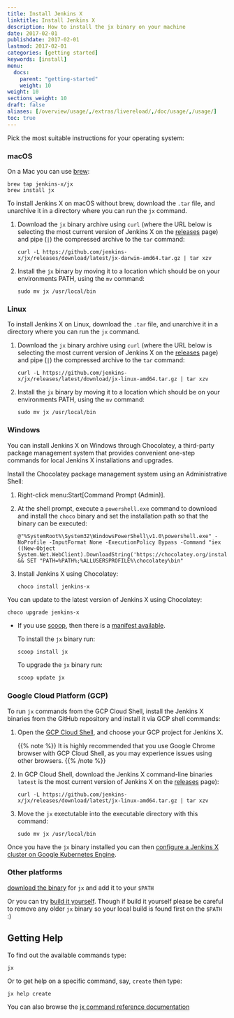 ```yaml
---
title: Install Jenkins X
linktitle: Install Jenkins X
description: How to install the jx binary on your machine
date: 2017-02-01
publishdate: 2017-02-01
lastmod: 2017-02-01
categories: [getting started]
keywords: [install]
menu:
  docs:
    parent: "getting-started"
    weight: 10
weight: 10
sections_weight: 10
draft: false
aliases: [/overview/usage/,/extras/livereload/,/doc/usage/,/usage/]
toc: true
---
```


Pick the most suitable instructions for your operating system:

### macOS

On a Mac you can use [brew](https://brew.sh/):

```shell
brew tap jenkins-x/jx
brew install jx
```

To install Jenkins X on macOS without brew, download the `.tar` file, and unarchive it in a directory where you can run the `jx` command.

1.  Download the `jx` binary archive using `curl` (where
    the URL below is selecting the most current version of Jenkins X on the [releases](https://github.com/jenkins-x/jx/releases/) page) and pipe (`|`) the compressed archive to
    the `tar` command:

        curl -L https://github.com/jenkins-x/jx/releases/download/latest/jx-darwin-amd64.tar.gz | tar xzv

2.  Install the `jx` binary by moving it to a location which should be on your environments PATH, using
    the `mv` command:

        sudo mv jx /usr/local/bin


### Linux

To install Jenkins X on Linux, download the `.tar` file, and unarchive it in a directory where you can run the `jx` command.

1.  Download the `jx` binary archive using `curl` (where
    the URL below is selecting the most current version of Jenkins X on the [releases](https://github.com/jenkins-x/jx/releases/) page) and pipe (`|`) the compressed archive to
    the `tar` command:

        curl -L https://github.com/jenkins-x/jx/releases/latest/download/jx-linux-amd64.tar.gz | tar xzv

2.  Install the `jx` binary by moving it to a location which should be on your environments PATH, using
    the `mv` command:

        sudo mv jx /usr/local/bin


### Windows

You can install Jenkins X on Windows through Chocolatey, a third-party package management system that provides convenient one-step commands for local Jenkins X installations and upgrades.

Install the Chocolatey package management system using an Administrative
Shell:

1.  Right-click menu:Start\[Command Prompt (Admin)\].

2.  At the shell prompt, execute a `powershell.exe` command to download
    and install the `choco` binary and set the installation path so that
    the binary can be executed:

        @"%SystemRoot%\System32\WindowsPowerShell\v1.0\powershell.exe" -NoProfile -InputFormat None -ExecutionPolicy Bypass -Command "iex ((New-Object System.Net.WebClient).DownloadString('https://chocolatey.org/install.ps1'))" && SET "PATH=%PATH%;%ALLUSERSPROFILE%\chocolatey\bin"

3.  Install Jenkins X using Chocolatey:

        choco install jenkins-x

You can update to the latest version of Jenkins X using Chocolatey:

    choco upgrade jenkins-x


- If you use [scoop](https://scoop.sh), then there is a [manifest available](https://github.com/lukesampson/scoop/blob/master/bucket/jx.json).

  To install the `jx` binary run:

  ```cmd
  scoop install jx
  ```

  To upgrade the `jx` binary run:

  ```cmd
  scoop update jx
  ```

### Google Cloud Platform (GCP)

To run `jx` commands from the GCP Cloud Shell, install the Jenkins X
binaries from the GitHub repository and install it via GCP shell
commands:

1.  Open the [GCP Cloud Shell](https://cloud.google.com/shell/docs/starting-cloud-shell),
    and choose your GCP project for Jenkins X.

    {{% note %}}
    It is highly recommended that you use Google Chrome browser with
    GCP Cloud Shell, as you may experience issues using other
    browsers.
    {{% /note %}}

2.  In GCP Cloud Shell, download the Jenkins X command-line binaries
    `latest` is the most current version of Jenkins X on the [releases](https://github.com/jenkins-x/jx/releases/) page):

        curl -L https://github.com/jenkins-x/jx/releases/download/latest/jx-linux-amd64.tar.gz | tar xzv

3.  Move the `jx` exectutable into the executable directory with this
    command:

        sudo mv jx /usr/local/bin

Once you have the `jx` binary installed you can then [configure a Jenkins X cluster on Google Kubernetes Engine](/getting-started/create-cluster/).


### Other platforms

[download the binary](https://github.com/jenkins-x/jx/releases) for `jx` and add it to your `$PATH`

Or you can try [build it yourself](https://github.com/jenkins-x/jx/blob/master/docs/contributing/hacking.md). Though if build it yourself please be careful to remove any older `jx` binary so your local build is found first on the `$PATH` :)

## Getting Help

To find out the available commands type:

    jx

Or to get help on a specific command, say, `create` then type:

    jx help create

You can also browse the [jx command reference documentation](/commands/jx)
